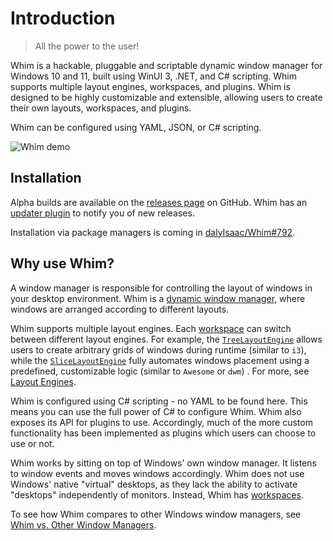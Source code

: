 # Introduction

<!-- NOTE: This is largely duplicated to the README.md -->

> All the power to the user!

Whim is a hackable, pluggable and scriptable dynamic window manager for Windows 10 and 11, built using WinUI 3, .NET, and C# scripting. Whim supports multiple layout engines, workspaces, and plugins. Whim is designed to be highly customizable and extensible, allowing users to create their own layouts, workspaces, and plugins.

Whim can be configured using YAML, JSON, or C# scripting.

![Whim demo](images/demo.gif)

## Installation

Alpha builds are available on the [releases page](https://github.com/dalyIsaac/Whim/releases) on GitHub. Whim has an [updater plugin](configure/plugins/updater.md) to notify you of new releases.

Installation via package managers is coming in [dalyIsaac/Whim#792](https://github.com/dalyIsaac/Whim/issues/792).

## Why use Whim?

A window manager is responsible for controlling the layout of windows in your desktop environment. Whim is a [dynamic window manager](https://en.wikipedia.org/wiki/Dynamic_window_manager), where windows are arranged according to different layouts.

Whim supports multiple layout engines. Each [workspace](configure/core/workspaces.md) can switch between different layout engines. For example, the [`TreeLayoutEngine`](configure/core/layout-engines.md#tree) allows users to create arbitrary grids of windows during runtime (similar to `i3`), while the [`SliceLayoutEngine`](configure/core/layout-engines.md#slice) fully automates windows placement using a predefined, customizable logic (similar to `Awesome` or `dwm`) . For more, see [Layout Engines](configure/core/layout-engines.md).

Whim is configured using C# scripting - no YAML to be found here. This means you can use the full power of C# to configure Whim. Whim also exposes its API for plugins to use. Accordingly, much of the more custom functionality has been implemented as plugins which users can choose to use or not.

Whim works by sitting on top of Windows' own window manager. It listens to window events and moves windows accordingly. Whim does not use Windows' native "virtual" desktops, as they lack the ability to activate "desktops" independently of monitors. Instead, Whim has [workspaces](configure/core/workspaces.md).

To see how Whim compares to other Windows window managers, see [Whim vs. Other Window Managers](intro/comparison.md).

